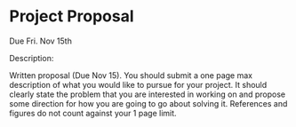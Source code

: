 # Project Proposal

Due Fri. Nov 15th



Description: 

Written proposal (Due Nov 15). You should submit a one page max description of what you would like to pursue for your project. It should clearly state the problem that you are interested in working on and propose some direction for how you are going to go about solving it. References and figures do not count against your 1 page limit.
